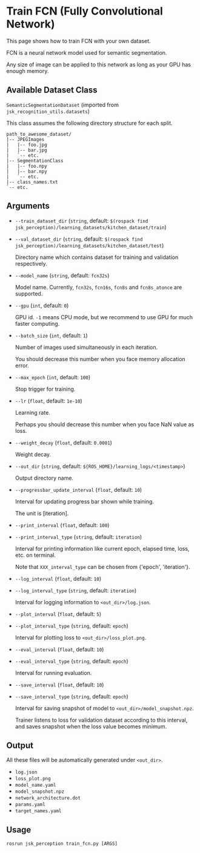 # Train FCN (Fully Convolutional Network)

This page shows how to train FCN with your own dataset.

FCN is a neural network model used for semantic segmentation.

Any size of image can be applied to this network as long as your GPU has enough memory.


## Available Dataset Class

`SemanticSegmentationDataset` (imported from `jsk_recognition_utils.datasets`)

This class assumes the following directory structure for each split.

```
path_to_awesome_dataset/
|-- JPEGImages
|   |-- foo.jpg
|   |-- bar.jpg
|   `-- etc.
|-- SegmentationClass
|   |-- foo.npy
|   |-- bar.npy
|   `-- etc.
|-- class_names.txt
`-- etc.
```

## Arguments

- `--train_dataset_dir` (`string`, default: `$(rospack find jsk_perception)/learning_datasets/kitchen_dataset/train`)
- `--val_dataset_dir` (`string`, default: `$(rospack find jsk_perception)/learning_datasets/kitchen_dataset/test`)

  Directory name which contains dataset for training and validation respectively.

- `--model_name` (`string`, default: `fcn32s`)

  Model name. Currently, `fcn32s`, `fcn16s`, `fcn8s` and `fcn8s_atonce` are supported.

- `--gpu` (`int`, default: `0`)

  GPU id. `-1` means CPU mode, but we recommend to use GPU for much faster computing.

- `--batch_size` (`int`, default: `1`)

  Number of images used simultaneously in each iteration.

  You should decrease this number when you face memory allocation error.

- `--max_epoch` (`int`, default: `100`)

  Stop trigger for training.

- `--lr` (`float`, default: `1e-10`)

  Learning rate.

  Perhaps you should decrease this number when you face NaN value as loss.

- `--weight_decay` (`float`, default: `0.0001`)

  Weight decay.

- `--out_dir` (`string`, default: `${ROS_HOME}/learning_logs/<timestamp>`)

  Output directory name.

- `--progressbar_update_interval` (`float`, default: `10`)

  Interval for updating progress bar shown while training.

  The unit is [iteration].

- `--print_interval` (`float`, default: `100`)
- `--print_interval_type` (`string`, default: `iteration`)

  Interval for printing information like current epoch, elapsed time, loss, etc. on terminal.

  Note that `XXX_interval_type` can be chosen from {'epoch', 'iteration'}.

- `--log_interval` (`float`, default: `10`)
- `--log_interval_type` (`string`, default: `iteration`)

  Interval for logging information to `<out_dir>/log.json`.

- `--plot_interval` (`float`, default: `5`)
- `--plot_interval_type` (`string`, default: `epoch`)

  Interval for plotting loss to `<out_dir>/loss_plot.png`.

- `--eval_interval` (`float`, default: `10`)
- `--eval_interval_type` (`string`, default: `epoch`)

  Interval for running evaluation.

- `--save_interval` (`float`, default: `10`)
- `--save_interval_type` (`string`, default: `epoch`)

  Interval for saving snapshot of model to `<out_dir>/model_snapshot.npz`.

  Trainer listens to loss for validation dataset according to this interval, and saves snapshot when the loss value becomes minimum.


Output
------

All these files will be automatically generated under `<out_dir>`.

- `log.json`
- `loss_plot.png`
- `model_name.yaml`
- `model_snapshot.npz`
- `network_architecture.dot`
- `params.yaml`
- `target_names.yaml`


Usage
-----

```
rosrun jsk_perception train_fcn.py [ARGS]
```
